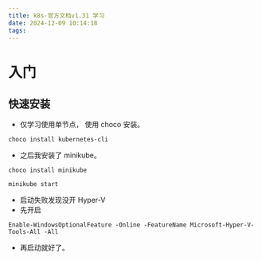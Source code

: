 ```yaml
---
title: k8s-官方文档v1.31 学习
date: 2024-12-09 10:14:18
tags:
---
```

# 入门

## 快速安装
- 仅学习使用单节点， 使用 choco 安装。
```
choco install kubernetes-cli
```

- 之后我安装了 minikube。

```
choco install minikube

minikube start
```
- 启动失败发现没开 Hyper-V 
- 先开启

```
Enable-WindowsOptionalFeature -Online -FeatureName Microsoft-Hyper-V-Tools-All -All
```
- 再启动就好了。
